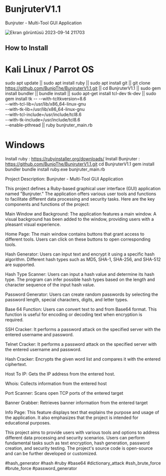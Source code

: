 # BunjruterV1.1

 Bunjruter - Multi-Tool GUI Application

![Ekran görüntüsü 2023-09-14 211703](https://github.com/BunjoThe/BunjruterV1.1/assets/138582603/bfea2ab7-3ad2-4f52-90a8-d50492dfda75)


## How to Install

# Kali Linux / Parrot OS

sudo apt update ||
sudo apt install ruby ||
sudo apt install git ||
git clone https://github.com/BunjoThe/BunjruterV1.1.git ||
cd BunjruterV1.1 ||
sudo gem install bundler ||
bundle install ||
sudo apt-get install tcl-dev tk-dev ||
sudo gem install tk -- --with-tcltkversion=8.6 \
--with-tcl-lib=/usr/lib/x86_64-linux-gnu \
--with-tk-lib=/usr/lib/x86_64-linux-gnu \
--with-tcl-include=/usr/include/tcl8.6 \
--with-tk-include=/usr/include/tcl8.6 \
--enable-pthread ||
ruby bunjruter_main.rb


# Windows

Install ruby : https://rubyinstaller.org/downloads/
Install Bunjruter : https://github.com/BunjoThe/BunjruterV1.1.git
cd BunjruterV1.1
gem install bundler
bundle install
ruby.exe bunjruter_main.rb

Project Description: Bunjruter - Multi-Tool GUI Application

This project defines a Ruby-based graphical user interface (GUI) application named "Bunjruter." The application offers various user tools and functions to facilitate different data processing and security tasks. Here are the key components and functions of the project:

Main Window and Background: The application features a main window. A visual background has been added to the window, providing users with a pleasant visual experience.

Home Page: The main window contains buttons that grant access to different tools. Users can click on these buttons to open corresponding tools.

Hash Generator: Users can input text and encrypt it using a specific hash algorithm. Different hash types such as MD5, SHA-1, SHA-256, and SHA-512 are supported.

Hash Type Scanner: Users can input a hash value and determine its hash type. The program can infer possible hash types based on the length and character sequence of the input hash value.

Password Generator: Users can create random passwords by selecting the password length, special characters, digits, and letter types.

Base 64 Function: Users can convert text to and from Base64 format. This function is useful for encoding or decoding text when encryption is required.

SSH Cracker: It performs a password attack on the specified server with the entered username and password.

Telnet Cracker: It performs a password attack on the specified server with the entered username and password.

Hash Cracker: Encrypts the given word list and compares it with the entered ciphertext.

Host To IP: Gets the IP address from the entered host.

Whois: Collects information from the entered host

Port Scanner: Scans open TCP ports of the entered target

Banner Grabber: Retrieves banner information from the entered target

Info Page: This feature displays text that explains the purpose and usage of the application. It also emphasizes that the project is intended for educational purposes.

This project aims to provide users with various tools and options to address different data processing and security scenarios. Users can perform fundamental tasks such as text encryption, hash generation, password creation, and security testing. The project's source code is open-source and can be further developed or customized.

#hash_generator #hash #ruby #base64 #dictionary_attack #ssh_brute_force #brute_force #password_generator
